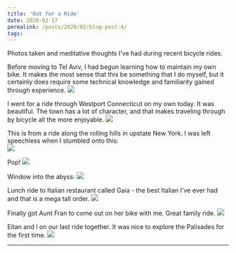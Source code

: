 ```yaml
---
title: 'Out for a Ride'
date: 2020-02-17
permalink: /posts/2020/02/blog-post-4/
tags:
---
```


Photos taken and meditative thoughts I've had during recent bicycle rides.


Before moving to Tel Aviv, I had begun learning how to maintain my own bike. It makes the most sense that this be something that I do myself, but it certainly does require some technical knowledge and familiarity gained through experience.
![](/images/outforaride13.jpg)

I went for a ride through Westport Connecticut on my own today. It was beautiful. The town has a lot of character, and that  makes traveling through by bicycle all the more enjoyable. 
![](/images/outforaride2.jpg)

This is from a ride along the rolling hills in upstate New York. I was left speechless when I stumbled onto this:  
![](/images/outforaride9.jpg)

Pop!
![](/images/outforaride6.jpg)

Window into the abyss:
![](/images/outforaride8.jpg)

Lunch ride to Italian restaurant called Gaia - the best Italian I've ever had and that is a mega tall order.
![](/images/outforaride7.jpg)

Finally got Aunt Fran to come out on her bike with me. Great family ride.
![](/images/outforaride10.jpg)

Eitan and I on our last ride together. It was nice to explore the Palisades for the first time.
![](/images/outforaride12.jpg)

------